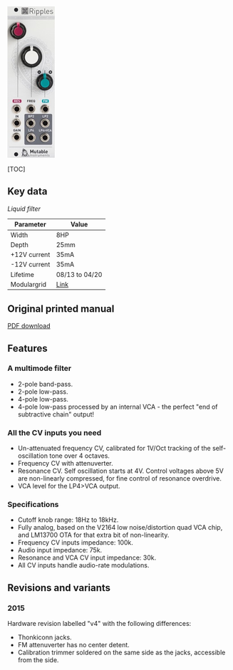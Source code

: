 ![](images/front_small.jpg)

[TOC]

## Key data

*Liquid filter*

Parameter    | Value
-------------|------
Width        | 8HP
Depth        | 25mm
+12V current | 35mA
-12V current | 35mA
Lifetime     | 08/13 to 04/20
Modulargrid  | [Link](https://www.modulargrid.net/e/mutable-instruments-ripples)

## Original printed manual

[PDF download](downloads/ripples1_quickstart.pdf)

## Features

### A multimode filter

* 2-pole band-pass.
* 2-pole low-pass.
* 4-pole low-pass.
* 4-pole low-pass processed by an internal VCA - the perfect "end of subtractive chain" output!

### All the CV inputs you need

* Un-attenuated frequency CV, calibrated for 1V/Oct tracking of the self-oscillation tone over 4 octaves.
* Frequency CV with attenuverter.
* Resonance CV. Self oscillation starts at 4V. Control voltages above 5V are non-linearly compressed, for fine control of resonance overdrive.
* VCA level for the LP4>VCA output.

### Specifications

* Cutoff knob range: 18Hz to 18kHz.
* Fully analog, based on the V2164 low noise/distortion quad VCA chip, and LM13700 OTA for that extra bit of non-linearity.
* Frequency CV inputs impedance: 100k.
* Audio input impedance: 75k.
* Resonance and VCA CV input impedance: 30k.
* All CV inputs handle audio-rate modulations.

## Revisions and variants

### 2015

Hardware revision labelled "v4" with the following differences:

* Thonkiconn jacks.
* FM attenuverter has no center detent.
* Calibration trimmer soldered on the same side as the jacks, accessible from the side.

